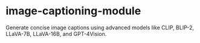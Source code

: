 # image-captioning-module
Generate concise image captions using advanced models like CLIP, BLIP-2, LLaVA-7B, LLaVA-16B, and GPT-4Vision.
